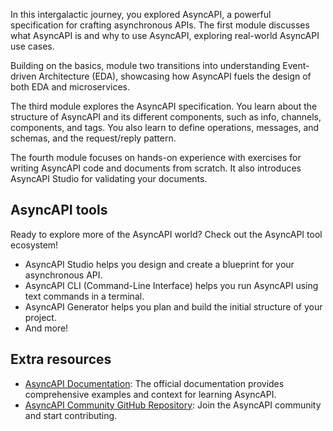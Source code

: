 In this intergalactic journey, you explored AsyncAPI, a powerful specification for crafting asynchronous APIs. The first module discusses what AsyncAPI is and why to use AsyncAPI, exploring real-world AsyncAPI use cases.

Building on the basics, module two transitions into understanding Event-driven Architecture (EDA), showcasing how AsyncAPI fuels the design of both EDA and microservices.

The third module explores the AsyncAPI specification. You learn about the structure of AsyncAPI and its different components, such as info, channels, components, and tags. You also learn to define operations, messages, and schemas, and the request/reply pattern.

The fourth module focuses on hands-on experience with exercises for writing AsyncAPI code and documents from scratch. It also introduces AsyncAPI Studio for validating your documents.

## AsyncAPI tools
Ready to explore more of the AsyncAPI world? Check out the AsyncAPI tool ecosystem!

- AsyncAPI Studio helps you design and create a blueprint for your asynchronous API. 
- AsyncAPI CLI (Command-Line Interface) helps you run AsyncAPI using text commands in a terminal.
- AsyncAPI Generator helps you plan and build the initial structure of your project. 
- And more!

## Extra resources

* [AsyncAPI Documentation](https://www.asyncapi.com/docs/): The official documentation provides comprehensive examples and context for learning AsyncAPI.
* [AsyncAPI Community GitHub Repository](https://github.com/asyncapi#-join-asyncapi-community): Join the AsyncAPI community and start contributing.